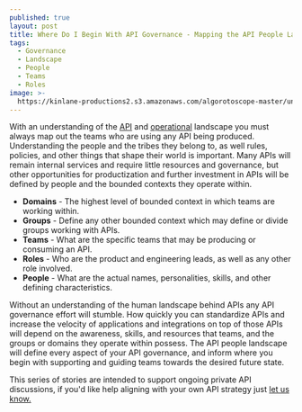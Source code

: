 ```yaml
---
published: true
layout: post
title: Where Do I Begin With API Governance - Mapping the API People Landscape
tags:
  - Governance
  - Landscape
  - People
  - Teams
  - Roles
image: >-
  https://kinlane-productions2.s3.amazonaws.com/algorotoscope-master/uncle-sam-statue-of-liberty-front-bright.jpg
---
```

With an understanding of the [API](https://apievangelist.com/2025/01/07/where-do-i-begin-with-api-governance-mapping-the-api-landscape/) and [operational](https://apievangelist.com/2025/01/07/where-do-i-begin-with-api-governance-mapping-the-operational-api-landscape/) landscape you must always map out the teams who are using any API being produced. Understanding the people and the tribes they belong to, as well rules, policies, and other things that shape their world is important. Many APIs will remain internal services and require little resources and governance, but other opportunities for productization and further investment in APIs will be defined by people and the bounded contexts they operate within.

  - **Domains** - The highest level of bounded context in which teams are working within.
  - **Groups** - Define any other bounded context which may define or divide groups working with APIs.
  - **Teams** - What are the specific teams that may be producing or consuming an API.
  - **Roles** - Who are the product and engineering leads, as well as any other role involved.
  - **People** - What are the actual names, personalities, skills, and other defining characteristics.

Without an understanding of the human landscape behind APIs any API governance effort will stumble. How quickly you can standardize APIs and increase the velocity of applications and integrations on top of those APIs will depend on the awareness, skills, and resources that teams, and the groups or domains they operate within possess. The API people landscape will define every aspect of your API governance, and inform where you begin with supporting and guiding teams towards the desired future state.

<div id="process-banner" class="alert alert-danger" role="alert">
 This series of stories are intended to support ongoing private API discussions, if you'd like help aligning with your own API strategy just <a href="https://apievangelist.com/contact/">let us know.</a>
</div>